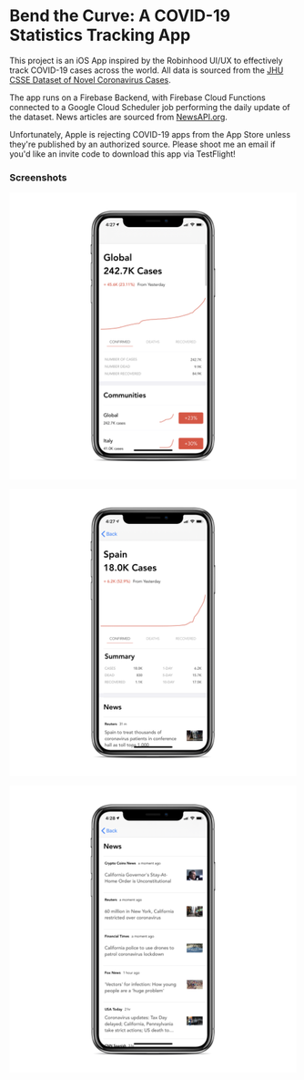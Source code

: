 # Bend the Curve: A COVID-19 Statistics Tracking App

This project is an iOS App inspired by the Robinhood UI/UX to effectively track COVID-19 cases across the world. All data is sourced from the [JHU CSSE Dataset of Novel Coronavirus Cases](https://github.com/CSSEGISandData/COVID-19).

The app runs on a Firebase Backend, with Firebase Cloud Functions connected to a Google Cloud Scheduler job performing the daily update of the dataset. News articles are sourced from [NewsAPI.org](https://newsapi.org/).

Unfortunately, Apple is rejecting COVID-19 apps from the App Store unless they're published by an authorized source. Please shoot me an email if you'd like an invite code to download this app via TestFlight!

### Screenshots

![home](Screenshots/home.png)

![spain](Screenshots/spain.png)

![news](Screenshots/news.png)

